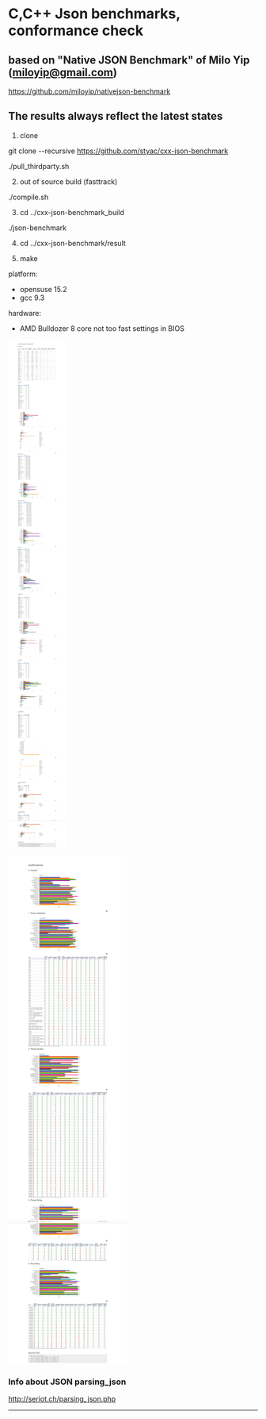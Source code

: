 # C,C++ Json benchmarks, conformance check

## based on "Native JSON Benchmark" of Milo Yip (miloyip@gmail.com)

https://github.com/miloyip/nativejson-benchmark

## The results always reflect the latest states

1. clone

git clone --recursive https://github.com/styac/cxx-json-benchmark

./pull_thirdparty.sh

2. out of source build (fasttrack)

./compile.sh

3. cd ../cxx-json-benchmark_build

./json-benchmark

4. cd ../cxx-json-benchmark/result

5. make

platform:
- opensuse 15.2
- gcc 9.3

hardware:
- AMD Bulldozer 8 core not too fast settings in BIOS


![Performance](result/performance.png)

![Conformance](result/conformance.png)


### Info about JSON parsing_json

http://seriot.ch/parsing_json.php

------------------------------------------------------------------------




